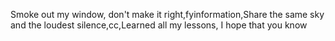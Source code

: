 Smoke out my window, don't make it right,fyinformation,Share the same sky and the loudest silence,cc,Learned all my lessons, I hope that you know
